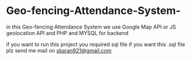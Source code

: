 # Geo-fencing-Attendance-System-
in this Geo-fencing Attendance System we use Google Map API or JS geolocation API and PHP and MYSQL for backend

if you want to run this project you required sql file if you want this .sql file plz send me mail on skaran921@gmail.com
